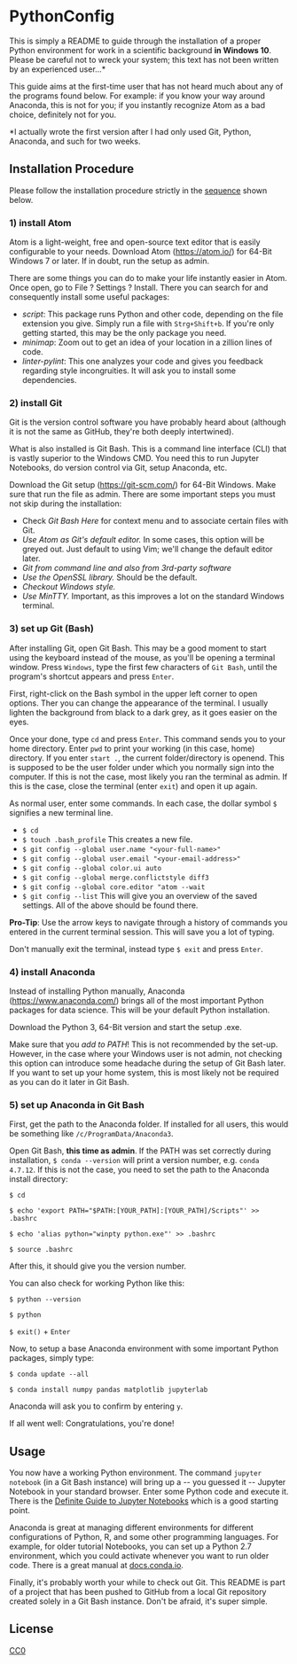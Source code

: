 # PythonConfig
This is simply a README to guide through the installation of a proper Python environment for work in a scientific background **in Windows 10**. Please be careful not to wreck your system; this text has not been written by an experienced user...*

This guide aims at the first-time user that has not heard much about any of the programs found below. For example: if you know your way around Anaconda, this is not for you; if you instantly recognize Atom as a bad choice, definitely not for you.

*I actually wrote the first version after I had only used Git, Python, Anaconda, and such for two weeks.

## Installation Procedure
Please follow the installation procedure strictly in the [sequence](https://wiki.lesswrong.com/wiki/Sequences) shown below.

### 1) install Atom
Atom is a light-weight, free and open-source text editor that is easily configurable to your needs.
Download Atom (https://atom.io/) for 64-Bit Windows 7 or later. If in doubt, run the setup as admin.

There are some things you can do to make your life instantly easier in Atom. Once open, go to File ? Settings ? Install. There you can search for and consequently install some useful packages:
* _script_: This package runs Python and other code, depending on the file extension you give. Simply run a file with `Strg+Shift+b`. If you're only getting started, this may be the only package you need.
* _minimap_: Zoom out to get an idea of your location in a zillion lines of code.
* _linter-pylint_: This one analyzes your code and gives you feedback regarding style incongruities. It will ask you to install some dependencies.

### 2) install Git
Git is the version control software you have probably heard about (although it is not the same as GitHub, they're both deeply intertwined).

What is also installed is Git Bash. This is a command line interface (CLI) that is vastly superior to the Windows CMD. You need this to run Jupyter Notebooks, do version control via Git, setup Anaconda, etc.

Download the Git setup (https://git-scm.com/) for 64-Bit Windows. Make sure that run the file as admin. There are some important steps you must not skip during the installation:
* Check _Git Bash Here_ for context menu and to associate certain files with Git.
* _Use Atom as Git's default editor._ In some cases, this option will be greyed out. Just default to using Vim; we'll change the default editor later.
* _Git from command line and also from 3rd-party software_
* _Use the OpenSSL library._ Should be the default.
* _Checkout Windows style._
* _Use MinTTY._ Important, as this improves a lot on the standard Windows terminal.

### 3) set up Git (Bash)
After installing Git, open Git Bash. This may be a good moment to start using the keyboard instead of the mouse, as you'll be opening a terminal window. Press `Windows`, type the first few characters of `Git Bash`, until the program's shortcut appears and press `Enter`.

First, right-click on the Bash symbol in the upper left corner to open options. Ther you can change the appearance of the terminal. I usually lighten the background from black to a dark grey, as it goes easier on the eyes.

Once your done, type `cd` and press `Enter`. This command sends you to your home directory. Enter `pwd` to print your working (in this case, home) directory. If you enter `start .`, the current folder/directory is openend. This is supposed to be the user folder under which you normally sign into the computer. If this is not the case, most likely you ran the terminal as admin. If this is the case, close the terminal (enter `exit`) and open it up again.

As normal user, enter some commands. In each case, the dollar symbol `$` signifies a new terminal line.
* `$ cd`
* `$ touch .bash_profile` This creates a new file.
* `$ git config --global user.name "<your-full-name>"`
* `$ git config --global user.email "<your-email-address>"`
* `$ git config --global color.ui auto`
* `$ git config --global merge.conflictstyle diff3`
* `$ git config --global core.editor "atom --wait`
* `$ git config --list` This will give you an overview of the saved settings. All of the above should be found there.

**Pro-Tip**: Use the arrow keys to navigate through a history of commands you entered in the current terminal session. This will save you a lot of typing.

Don't manually exit the terminal, instead type `$ exit` and press `Enter`.  

### 4) install Anaconda

Instead of installing Python manually, Anaconda (https://www.anaconda.com/) brings all of the most important Python packages for data science. This will be your default Python installation.

Download the Python 3, 64-Bit version and start the setup .exe. 

Make sure that you _add to PATH_! This is not recommended by the set-up. However, in the case where your Windows user is not admin, not checking this option can introduce some headache during the setup of Git Bash later. If you want to set up your home system, this is most likely not be required as you can do it later in Git Bash.

### 5) set up Anaconda in Git Bash
First, get the path to the Anaconda folder. If installed for all users, this would be something like `/c/ProgramData/Anaconda3`.

Open Git Bash, **this time as admin**.  If the PATH was set correctly during installation, `$ conda --version` will print a version number, e.g. `conda 4.7.12`. If this is not the case, you need to set the path to the Anaconda install directory:

`$ cd`

`$ echo 'export PATH="$PATH:[YOUR_PATH]:[YOUR_PATH]/Scripts"' >> .bashrc`

`$ echo 'alias python="winpty python.exe"' >> .bashrc`

`$ source .bashrc`

After this, it should give you the version number. 

You can also check for working Python like this:

`$ python --version`

`$ python`

`$ exit()` + `Enter`

Now, to setup a base Anaconda environment with some important Python packages, simply type:

`$ conda update --all`

`$ conda install numpy pandas matplotlib jupyterlab`

Anaconda will ask you to confirm by entering `y`.

If all went well:
Congratulations, you're done!

## Usage
You now have a working Python environment. The command `jupyter notebook` (in a Git Bash instance) will bring up a -- you guessed it -- Jupyter Notebook in your standard browser. Enter some Python code and execute it. There is the [Definite Guide to Jupyter Notebooks](https://www.datacamp.com/community/tutorials/tutorial-jupyter-notebook) which is a good starting point.

Anaconda is great at managing different environments for different configurations of Python, R, and some other programming languages. For example, for older tutorial Notebooks, you can set up a Python 2.7 environment, which you could activate whenever you want to run older code. There is a great manual at [docs.conda.io](https://docs.conda.io/projects/conda/en/latest/user-guide/tasks/manage-environments.html).

Finally, it's probably worth your while to check out Git. This README is part of a project that has been pushed to GitHub from a local Git repository created solely in a Git Bash instance. Don't be afraid, it's super simple.

## License
[CC0](https://creativecommons.org/publicdomain/zero/1.0/deed.de)
